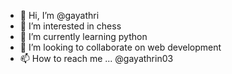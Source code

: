 - 👋 Hi, I’m @gayathri
- 👀 I’m interested in chess
- 🌱 I’m currently learning python
- 💞️ I’m looking to collaborate on web development
- 📫 How to reach me ... @gayathrin03

<!---
gayathrin03/gayathrin03 is a ✨ special ✨ repository because its `README.md` (this file) appears on your GitHub profile.
You can click the Preview link to take a look at your changes.
--->
